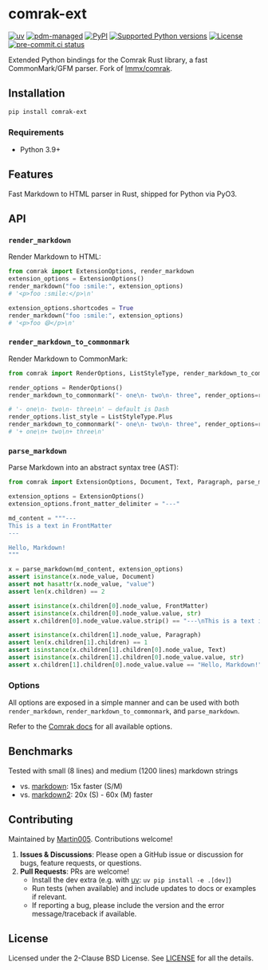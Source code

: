 # comrak-ext

<!-- [![downloads](https://static.pepy.tech/badge/comrak-ext/month)](https://pepy.tech/project/comrak-ext) -->
[![uv](https://img.shields.io/endpoint?url=https://raw.githubusercontent.com/astral-sh/uv/main/assets/badge/v0.json)](https://github.com/astral-sh/uv)
[![pdm-managed](https://img.shields.io/badge/pdm-managed-blueviolet)](https://pdm.fming.dev)
[![PyPI](https://img.shields.io/pypi/v/comrak-ext.svg)](https://pypi.org/project/comrak-ext)
[![Supported Python versions](https://img.shields.io/pypi/pyversions/comrak-ext.svg)](https://pypi.org/project/comrak-ext)
[![License](https://img.shields.io/pypi/l/comrak-ext.svg)](https://pypi.python.org/pypi/comrak-ext)
[![pre-commit.ci status](https://results.pre-commit.ci/badge/github/Martin005/comrak-ext/master.svg)](https://results.pre-commit.ci/latest/github/Martin005/comrak-ext/master)

Extended Python bindings for the Comrak Rust library, a fast CommonMark/GFM parser. Fork of [lmmx/comrak](https://github.com/lmmx/comrak).

## Installation

```bash
pip install comrak-ext
```

### Requirements

- Python 3.9+

## Features

Fast Markdown to HTML parser in Rust, shipped for Python via PyO3.

## API

### `render_markdown`

Render Markdown to HTML:

```python
from comrak import ExtensionOptions, render_markdown
extension_options = ExtensionOptions()
render_markdown("foo :smile:", extension_options)
# '<p>foo :smile:</p>\n'

extension_options.shortcodes = True
render_markdown("foo :smile:", extension_options)
# '<p>foo 😄</p>\n'
```

### `render_markdown_to_commonmark`

Render Markdown to CommonMark:

```python
from comrak import RenderOptions, ListStyleType, render_markdown_to_commonmark

render_options = RenderOptions()
render_markdown_to_commonmark("- one\n- two\n- three", render_options=render_options)

# '- one\n- two\n- three\n' – default is Dash
render_options.list_style = ListStyleType.Plus
render_markdown_to_commonmark("- one\n- two\n- three", render_options=render_options)
# '+ one\n+ two\n+ three\n'
```

### `parse_markdown`

Parse Markdown into an abstract syntax tree (AST):

```python
from comrak import ExtensionOptions, Document, Text, Paragraph, parse_markdown

extension_options = ExtensionOptions()
extension_options.front_matter_delimiter = "---"

md_content = """---
This is a text in FrontMatter
---

Hello, Markdown!
"""

x = parse_markdown(md_content, extension_options)
assert isinstance(x.node_value, Document)
assert not hasattr(x.node_value, "value")
assert len(x.children) == 2

assert isinstance(x.children[0].node_value, FrontMatter)
assert isinstance(x.children[0].node_value.value, str)
assert x.children[0].node_value.value.strip() == "---\nThis is a text in FrontMatter\n---"

assert isinstance(x.children[1].node_value, Paragraph)
assert len(x.children[1].children) == 1
assert isinstance(x.children[1].children[0].node_value, Text)
assert isinstance(x.children[1].children[0].node_value.value, str)
assert x.children[1].children[0].node_value.value == "Hello, Markdown!"
```

### Options

All options are exposed in a simple manner and can be used with both `render_markdown`, `render_markdown_to_commonmark`, and `parse_markdown`.

Refer to the [Comrak docs](https://docs.rs/comrak/latest/comrak/struct.Options.html) for all available options.

## Benchmarks

Tested with small (8 lines) and medium (1200 lines) markdown strings

- vs. [markdown](https://pypi.org/project/markdown): 15x faster (S/M)
- vs. [markdown2](https://pypi.org/project/markdown2): 20x (S) - 60x (M) faster

## Contributing

Maintained by [Martin005](https://github.com/Martin005). Contributions welcome!

1. **Issues & Discussions**: Please open a GitHub issue or discussion for bugs, feature requests, or questions.
2. **Pull Requests**: PRs are welcome!
   - Install the dev extra (e.g. with [uv](https://docs.astral.sh/uv/): `uv pip install -e .[dev]`)
   - Run tests (when available) and include updates to docs or examples if relevant.
   - If reporting a bug, please include the version and the error message/traceback if available.

## License

Licensed under the 2-Clause BSD License. See [LICENSE](https://github.com/Martin005/comrak-ext/blob/master/LICENSE) for all the details.

